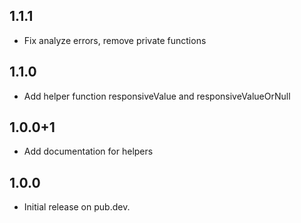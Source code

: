 ## 1.1.1

*  Fix analyze errors, remove private functions

## 1.1.0

*  Add helper function responsiveValue and responsiveValueOrNull

## 1.0.0+1

*  Add documentation for helpers

## 1.0.0

*  Initial release on pub.dev.
